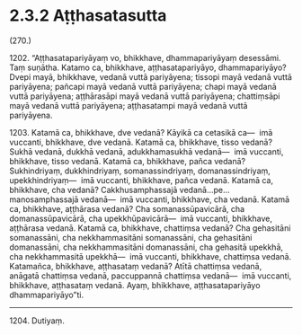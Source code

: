 

# 2.3.2 Aṭṭhasatasutta




(270.)

1202\. “Aṭṭhasatapariyāyaṃ vo, bhikkhave, dhammapariyāyaṃ desessāmi. Taṃ suṇātha. Katamo ca, bhikkhave, aṭṭhasatapariyāyo, dhammapariyāyo? Dvepi mayā, bhikkhave, vedanā vuttā pariyāyena; tissopi mayā vedanā vuttā pariyāyena; pañcapi mayā vedanā vuttā pariyāyena; chapi mayā vedanā vuttā pariyāyena; aṭṭhārasāpi mayā vedanā vuttā pariyāyena; chattiṃsāpi mayā vedanā vuttā pariyāyena; aṭṭhasatampi mayā vedanā vuttā pariyāyena.

1203\. Katamā ca, bhikkhave, dve vedanā? Kāyikā ca cetasikā ca—  imā vuccanti, bhikkhave, dve vedanā. Katamā ca, bhikkhave, tisso vedanā? Sukhā vedanā, dukkhā vedanā, adukkhamasukhā vedanā—  imā vuccanti, bhikkhave, tisso vedanā. Katamā ca, bhikkhave, pañca vedanā? Sukhindriyaṃ, dukkhindriyaṃ, somanassindriyaṃ, domanassindriyaṃ, upekkhindriyaṃ—  imā vuccanti, bhikkhave, pañca vedanā. Katamā ca, bhikkhave, cha vedanā? Cakkhusamphassajā vedanā…pe…  manosamphassajā vedanā—  imā vuccanti, bhikkhave, cha vedanā. Katamā ca, bhikkhave, aṭṭhārasa vedanā? Cha somanassūpavicārā, cha domanassūpavicārā, cha upekkhūpavicārā—  imā vuccanti, bhikkhave, aṭṭhārasa vedanā. Katamā ca, bhikkhave, chattiṃsa vedanā? Cha gehasitāni somanassāni, cha nekkhammasitāni somanassāni, cha gehasitāni domanassāni, cha nekkhammasitāni domanassāni, cha gehasitā upekkhā, cha nekkhammasitā upekkhā—  imā vuccanti, bhikkhave, chattiṃsa vedanā. Katamañca, bhikkhave, aṭṭhasataṃ vedanā? Atītā chattiṃsa vedanā, anāgatā chattiṃsa vedanā, paccuppannā chattiṃsa vedanā—  imā vuccanti, bhikkhave, aṭṭhasataṃ vedanā. Ayaṃ, bhikkhave, aṭṭhasatapariyāyo dhammapariyāyo”ti.

---

1204\. Dutiyaṃ.





